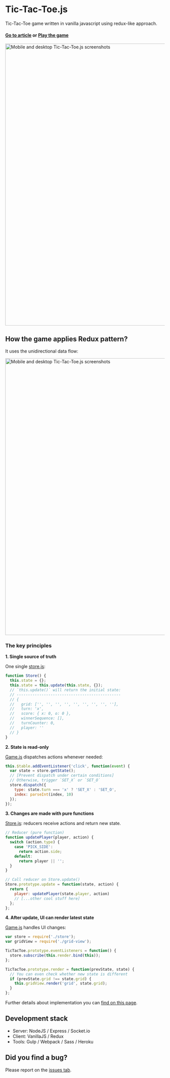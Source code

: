 # Tic-Tac-Toe.js

Tic-Tac-Toe game written in vanilla javascript using redux-like approach.

#### [Go to article](http://ramonvictor.github.io/tic-tac-toe-js/) or [Play the game](https://rocky-ocean-52527.herokuapp.com/)

<img src="https://raw.githubusercontent.com/ramonvictor/tic-tac-toe-js/master/assets/tic-tac-toe.png" width="888" height="auto" alt="Mobile and desktop Tic-Tac-Toe.js screenshots">

## How the game applies Redux pattern?

It uses the unidirectional data flow:

<img src="https://raw.githubusercontent.com/ramonvictor/tic-tac-toe-js/master/assets/tic-tac-toe-js-data-flow.png" width="872" height="auto" alt="Mobile and desktop Tic-Tac-Toe.js screenshots">

### The key principles

**1. Single source of truth** 

One single [store.js](https://github.com/ramonvictor/tic-tac-toe-js/blob/master/src/store.js):

```javascript
function Store() {
  this.state = {};
  this.state = this.update(this.state, {});
  // `this.update()` will return the initial state:
  // ----------------------------------------------
  // {
  //   grid: ['', '', '', '', '', '', '', '', ''],
  //   turn: 'x',
  //   score: { x: 0, o: 0 },
  //   winnerSequence: [],
  //   turnCounter: 0,
  //   player: ''
  // }
}
```

**2. State is read-only**

[Game.js](https://github.com/ramonvictor/tic-tac-toe-js/blob/master/src/game.js) dispatches actions whenever needed:

```javascript
this.$table.addEventListener('click', function(event) {
  var state = store.getState();
  // [Prevent dispatch under certain conditions]
  // Otherwise, trigger `SET_X` or `SET_O`
  store.dispatch({
    type: state.turn === 'x' ? 'SET_X' : 'SET_O',
    index: parseInt(index, 10)
  });
});
```

**3. Changes are made with pure functions**

[Store.js](https://github.com/ramonvictor/tic-tac-toe-js/blob/master/src/store.js): reducers receive actions and return new state.

```javascript
// Reducer (pure function)
function updatePlayer(player, action) {
  switch (action.type) {
    case 'PICK_SIDE':
      return action.side;
    default:
      return player || '';
  }
}

// Call reducer on Store.update()
Store.prototype.update = function(state, action) {
  return {
    player: updatePlayer(state.player, action)
    // [...other cool stuff here]
  };
};
```

**4. After update, UI can render latest state**

[Game.js](https://github.com/ramonvictor/tic-tac-toe-js/blob/master/src/game.js) handles UI changes:

```javascript
var store = require('./store');
var gridView = require('./grid-view');

TicTacToe.prototype.eventListeners = function() {
  store.subscribe(this.render.bind(this));
};

TicTacToe.prototype.render = function(prevState, state) {
  // You can even check whether new state is different
  if (prevState.grid !== state.grid) {
    this.gridView.render('grid', state.grid);
  }
};
```

Further details about implementation you can [find on this page](http://ramonvictor.github.io/tic-tac-toe-js/).

## Development stack
- Server: NodeJS / Express / Socket.io
- Client: VanillaJS / Redux
- Tools: Gulp / Webpack / Sass / Heroku

## Did you find a bug?

Please report on the [issues tab](https://github.com/ramonvictor/tic-tac-toe-js/issues).

